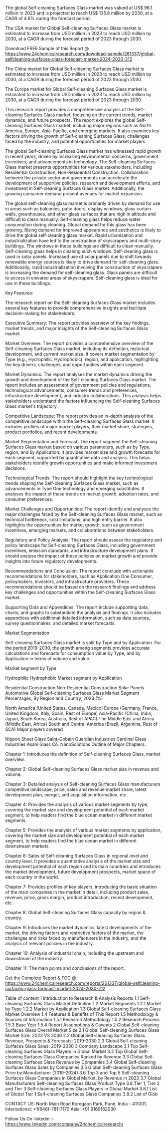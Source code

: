 The global Self-cleaning Surfaces Glass market was valued at US$ 96.1 million in 2023 and is projected to reach US$ 135.8 million by 2030, at a CAGR of 4.6% during the forecast period.

The USA market for Global Self-cleaning Surfaces Glass market is estimated to increase from USD million in 2023 to reach USD million by 2030, at a CAGR during the forecast period of 2023 through 2030.

Download FREE Sample of this Report @ https://www.24chemicalresearch.com/download-sample/261337/global-selfcleaning-surfaces-glass-forecast-market-2024-2030-212

The China market for Global Self-cleaning Surfaces Glass market is estimated to increase from USD million in 2023 to reach USD million by 2030, at a CAGR during the forecast period of 2023 through 2030.

The Europe market for Global Self-cleaning Surfaces Glass market is estimated to increase from USD million in 2023 to reach USD million by 2030, at a CAGR during the forecast period of 2023 through 2030.

This research report provides a comprehensive analysis of the Self-cleaning Surfaces Glass market, focusing on the current trends, market dynamics, and future prospects. The report explores the global Self-cleaning Surfaces Glass market, including major regions such as North America, Europe, Asia-Pacific, and emerging markets. It also examines key factors driving the growth of Self-cleaning Surfaces Glass, challenges faced by the industry, and potential opportunities for market players.

The global Self-cleaning Surfaces Glass market has witnessed rapid growth in recent years, driven by increasing environmental concerns, government incentives, and advancements in technology. The Self-cleaning Surfaces Glass market presents opportunities for various stakeholders, including Residential Construction, Non-Residential Construction. Collaboration between the private sector and governments can accelerate the development of supportive policies, research and development efforts, and investment in Self-cleaning Surfaces Glass market. Additionally, the growing consumer demand present avenues for market expansion.

The global self-cleaning glass market is primarily driven by demand for use in areas such as balconies, patio doors, display windows, glass curtain walls, greenhouses, and other glass surfaces that are high in altitude and difficult to clean manually. Self-cleaning glass helps reduce water consumption during cleaning. Global demand for this glass has been growing. Rising demand for improved appearance and aesthetics is likely to drive the global self-cleaning glass market. Rapid urbanization and industrialization have led to the construction of skyscrapers and multi-story buildings. The windows in these buildings are difficult to clean manually. Self-cleaning glass helps in cleaning such windows. Self-cleaning glass is used in solar panels. Increased use of solar panels due to shift towards renewable energy sources is likely to drive demand for self-cleaning glass. Additionally, rapid industrialization involving the construction of skyscrapers is increasing the demand for self-cleaning glass. Glass panels are difficult to access in elevated areas of skyscrapers. Self-cleaning glass is ideal for use in these buildings.

Key Features:

The research report on the Self-cleaning Surfaces Glass market includes several key features to provide comprehensive insights and facilitate decision-making for stakeholders.

Executive Summary: The report provides overview of the key findings, market trends, and major insights of the Self-cleaning Surfaces Glass market.

Market Overview: The report provides a comprehensive overview of the Self-cleaning Surfaces Glass market, including its definition, historical development, and current market size. It covers market segmentation by Type (e.g., Hydrophilic, Hydrophobic), region, and application, highlighting the key drivers, challenges, and opportunities within each segment.

Market Dynamics: The report analyses the market dynamics driving the growth and development of the Self-cleaning Surfaces Glass market. The report includes an assessment of government policies and regulations, technological advancements, consumer trends and preferences, infrastructure development, and industry collaborations. This analysis helps stakeholders understand the factors influencing the Self-cleaning Surfaces Glass market's trajectory.

Competitive Landscape: The report provides an in-depth analysis of the competitive landscape within the Self-cleaning Surfaces Glass market. It includes profiles of major market players, their market share, strategies, product portfolios, and recent developments.

Market Segmentation and Forecast: The report segment the Self-cleaning Surfaces Glass market based on various parameters, such as by Type, region, and by Application. It provides market size and growth forecasts for each segment, supported by quantitative data and analysis. This helps stakeholders identify growth opportunities and make informed investment decisions.

Technological Trends: The report should highlight the key technological trends shaping the Self-cleaning Surfaces Glass market, such as advancements in Type One technology and emerging substitutes. It analyses the impact of these trends on market growth, adoption rates, and consumer preferences.

Market Challenges and Opportunities: The report identify and analyses the major challenges faced by the Self-cleaning Surfaces Glass market, such as technical bottleneck, cost limitations, and high entry barrier. It also highlights the opportunities for market growth, such as government incentives, emerging markets, and collaborations between stakeholders.

Regulatory and Policy Analysis: The report should assess the regulatory and policy landscape for Self-cleaning Surfaces Glass, including government incentives, emission standards, and infrastructure development plans. It should analyse the impact of these policies on market growth and provide insights into future regulatory developments.

Recommendations and Conclusion: The report conclude with actionable recommendations for stakeholders, such as Application One Consumer, policymakers, investors, and infrastructure providers. These recommendations should be based on the research findings and address key challenges and opportunities within the Self-cleaning Surfaces Glass market.

Supporting Data and Appendices: The report include supporting data, charts, and graphs to substantiate the analysis and findings. It also includes appendices with additional detailed information, such as data sources, survey questionnaires, and detailed market forecasts.

Market Segmentation

Self-cleaning Surfaces Glass market is split by Type and by Application. For the period 2019-2030, the growth among segments provides accurate calculations and forecasts for consumption value by Type, and by Application in terms of volume and value.

Market segment by Type

Hydrophilic
Hydrophobic
Market segment by Application

Residential Construction
Non-Residential Construction
Solar Panels
Automotive
Global Self-cleaning Surfaces Glass Market Segment Percentages, By Region and Country, 2023 (%)

North America (United States, Canada, Mexico)
Europe (Germany, France, United Kingdom, Italy, Spain, Rest of Europe)
Asia-Pacific (China, India, Japan, South Korea, Australia, Rest of APAC)
The Middle East and Africa (Middle East, Africa)
South and Central America (Brazil, Argentina, Rest of SCA)
Major players covered

Nippon Sheet Glass
Saint-Gobain
Guardian Industries
Cardinal Glass Industries
Asahi Glass Co.
NanoSolutions
Outline of Major Chapters:

Chapter 1: Introduces the definition of Self-cleaning Surfaces Glass, market overview.

Chapter 2: Global Self-cleaning Surfaces Glass market size in revenue and volume.

Chapter 3: Detailed analysis of Self-cleaning Surfaces Glass manufacturers competitive landscape, price, sales and revenue market share, latest development plan, merger, and acquisition information, etc.

Chapter 4: Provides the analysis of various market segments by type, covering the market size and development potential of each market segment, to help readers find the blue ocean market in different market segments.

Chapter 5: Provides the analysis of various market segments by application, covering the market size and development potential of each market segment, to help readers find the blue ocean market in different downstream markets.

Chapter 6: Sales of Self-cleaning Surfaces Glass in regional level and country level. It provides a quantitative analysis of the market size and development potential of each region and its main countries and introduces the market development, future development prospects, market space of each country in the world.

Chapter 7: Provides profiles of key players, introducing the basic situation of the main companies in the market in detail, including product sales, revenue, price, gross margin, product introduction, recent development, etc.

Chapter 8: Global Self-cleaning Surfaces Glass capacity by region & country.

Chapter 9: Introduces the market dynamics, latest developments of the market, the driving factors and restrictive factors of the market, the challenges and risks faced by manufacturers in the industry, and the analysis of relevant policies in the industry.

Chapter 10: Analysis of industrial chain, including the upstream and downstream of the industry.

Chapter 11: The main points and conclusions of the report.

Get the Complete Report & TOC @ https://www.24chemicalresearch.com/reports/261337/global-selfcleaning-surfaces-glass-forecast-market-2024-2030-212

Table of content
1 Introduction to Research & Analysis Reports
1.1 Self-cleaning Surfaces Glass Market Definition
1.2 Market Segments
1.2.1 Market by Type
1.2.2 Market by Application
1.3 Global Self-cleaning Surfaces Glass Market Overview
1.4 Features & Benefits of This Report
1.5 Methodology & Sources of Information
1.5.1 Research Methodology
1.5.2 Research Process
1.5.3 Base Year
1.5.4 Report Assumptions & Caveats
2 Global Self-cleaning Surfaces Glass Overall Market Size
2.1 Global Self-cleaning Surfaces Glass Market Size: 2023 VS 2030
2.2 Global Self-cleaning Surfaces Glass Revenue, Prospects & Forecasts: 2019-2030
2.3 Global Self-cleaning Surfaces Glass Sales: 2019-2030
3 Company Landscape
3.1 Top Self-cleaning Surfaces Glass Players in Global Market
3.2 Top Global Self-cleaning Surfaces Glass Companies Ranked by Revenue
3.3 Global Self-cleaning Surfaces Glass Revenue by Companies
3.4 Global Self-cleaning Surfaces Glass Sales by Companies
3.5 Global Self-cleaning Surfaces Glass Price by Manufacturer (2019-2024)
3.6 Top 3 and Top 5 Self-cleaning Surfaces Glass Companies in Global Market, by Revenue in 2023
3.7 Global Manufacturers Self-cleaning Surfaces Glass Product Type
3.8 Tier 1, Tier 2 and Tier 3 Self-cleaning Surfaces Glass Players in Global Market
3.8.1 List of Global Tier 1 Self-cleaning Surfaces Glass Companies
3.8.2 List of Glob

CONTACT US:
North Main Road Koregaon Park, Pune, India - 411001.
International: +1(646)-781-7170
Asia: +91 9169162030

Follow Us On linkedin :- https://www.linkedin.com/company/24chemicalresearch/
